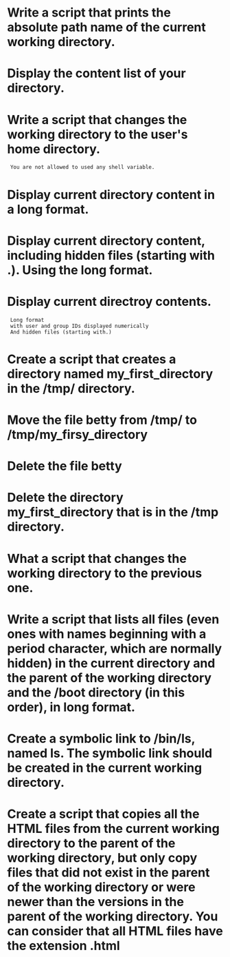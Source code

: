 # Write a script that prints the absolute path name of the current working directory.
# Display the content list of your directory.
# Write a script that changes the working directory to the user's home directory.
	 You are not allowed to used any shell variable.
# Display current directory content in a long format.
# Display current directory content, including hidden files (starting with .). Using the long format.
# Display current directroy contents.
	 Long format
	 with user and group IDs displayed numerically
	 And hidden files (starting with.) 
# Create a script that creates a directory named my_first_directory in the /tmp/ directory.
# Move the file betty from /tmp/ to /tmp/my_firsy_directory
# Delete the file betty
# Delete the directory my_first_directory that is in the /tmp directory.
# What a script that changes the working directory to the previous one.
# Write a script that lists all files (even ones with names beginning with a period character, which are normally hidden) in the current directory and the parent of the working directory and the /boot directory (in this order), in long format.
# Create a symbolic link to /bin/ls, named __ls__. The symbolic link should be created in the current working directory.
# Create a script that copies all the HTML files from the current working directory to the parent of the working directory, but only copy files that did not exist in the parent of the working directory or were newer than the versions in the parent of the working directory. You can consider that all HTML files have the extension .html
